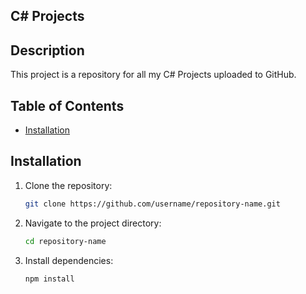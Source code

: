 ## C# Projects

## Description
This project is a repository for all my C# Projects uploaded to GitHub.

## Table of Contents
- [Installation](#installation)

## Installation
1. Clone the repository:
   ```bash
   git clone https://github.com/username/repository-name.git
2. Navigate to the project directory:
    ```bash
   cd repository-name
4. Install dependencies:
    ```bash
   npm install


